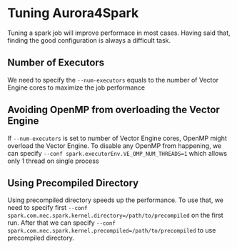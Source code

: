 # Tuning Aurora4Spark

Tuning a spark job will improve performace in most cases. Having said that, finding the good configuration is always a difficult task.

## Number of Executors

We need to specify the `--num-executors` equals to the number of Vector Engine cores to maximize the job performance

## Avoiding OpenMP from overloading the Vector Engine

If `--num-executors` is set to number of Vector Engine cores, OpenMP might overload the Vector Engine. To disable any OpenMP from happening, we can specify `--conf spark.executorEnv.VE_OMP_NUM_THREADS=1`  which allows only 1 thread on single process

## Using Precompiled Directory

Using precompiled directory speeds up the performance. To use that, we need to specify first `--conf spark.com.nec.spark.kernel.directory=/path/to/precompiled` on the first run. After that we can specify `--conf spark.com.nec.spark.kernel.precompiled=/path/to/precompiled` to use precompiled directory.